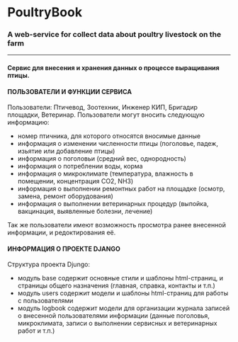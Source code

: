 # PoultryBook
### A web-service for collect data about poultry livestock on the farm

---

#### Сервис для внесения и хранения данных о процессе выращивания птицы.

#### ПОЛЬЗОВАТЕЛИ И ФУНКЦИИ СЕРВИСА
Пользователи: Птичевод, Зоотехник, Инженер КИП, Бригадир площадки, Ветеринар.
Пользователи могут вносить следующую информацию:
- номер птичника, для которого относятся вносимые данные
- информация о изменении численности птицы (поголовье, падеж, изьятие или добавление птицы)
- информация о поголовьи (средний вес, однородность)
- информация о потреблении воды, корма
- информация о микроклимате (температура, влажность в помещении, концентрация СО2, NH3)
- информация о выполнении ремонтных работ на площадке (осмотр, замена, ремонт оборудования)
- информация о выполнении ветеринарных процедур (выпойка, вакцинация, выявленные болезни, лечение)

Так же пользователи имеют возможность просмотра ранее внесенной информации, и редоктирования её.

#### ИНФОРМАЦИЯ О ПРОЕКТЕ DJANGO
Структура проекта Djungo:
- модуль base содержит основные стили и шаблоны html-страниц, и страницы общего назначения (главная, справка, контакты и т.п.)
- модуль users содержит модели и шаблоны html-страниц для работы с пользователями
- модуль logbook содержит модели для организации журнала записей о внесенной пользователями информации (данные поголовья, микроклимата, записи о выполнении сервисных и ветеринарных работ и т.п.)

